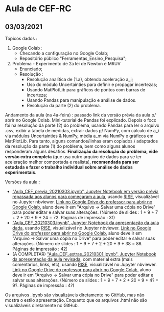 # Aula de CEF-RC

## 03/03/2021

Tópicos dados :
1. Google Colab :
    * Checando a configuração no Google Colab;
    * Repositório público "Ferramentas_Ensino_Pesquisa";
2. Problema - Experimento de 2a lei de Newton e MRUV
	* Enunciado;
	* Resolução :
		* Resolução analítica de (1.a), obtendo aceleração a_i;
		* Uso do módulo Uncertainties para definir e propagar incertezas;
		* Usando MatPlotLib para gráficos de pontos com barras de incerteza;
		* Usando Pandas para manipulação e análise de dados.
		* Resolução da parte (2) do problema. 

Andamento da aula (na 4a-feira) : passado link da versão prévia da aula p/ abrir no Google Colab. Mini-tutorial de Pandas foi explicado. Depois o foco foi na resolução da parte (2) do problema, usando Pandas para ler o arquivo .csv, exibir a tabela de medidas, extrair dados p/ NumPy, com cálculo de a_i via módulos Uncertainties & NumPy, média a_m via NumPy e gráficos em MatPlotLib. Para tanto, alguns comandos/linhas eram copiados / adaptados da resolução da parte (1) do problema, bem como alguns alunos responderam alguns desafios. **Finalização da resolução do problema, vide versão extra completa** (que usa outro arquivo de dados para se ter aceleração melhor comportada e realista), **recomendada para ser estudada e fazer o trabalho individual sobre análise de dados experimentais**.

Versões da aula :

- ["Aula_CEF_previa_20210303.ipynb", Jupyter Notebook em versão prévia repassada aos alunos para começaram a aula](https://nbviewer.jupyter.org/format/slides/github/rcolistete/Computacao_no_Ensino_de_Fisica_UFES_Alegre/blob/main/Aulas/Aula_20210303/Aula_CEF_previa_20210303.ipynb?flush_cache=true#/), usando [RISE](https://rise.readthedocs.io/), visualizável no Jupyter nbviewer. [Link no Google Drive do professor para abrir no Google Colab](https://drive.google.com/file/d/1W1nk0j6tNLowcaI0ZhpmZ4Iu4XsVSScJ/view?usp=sharing),  aluno deve ir em "Arquivo -> Salvar uma cópia no Drive" para poder editar e salvar suas alterações. (Número de slides : 1 + 9 + 7 + 2 + 20 + 9 + 24 =  72. Páginas de impressão : 31)
- ["Aula_CEF_20210303.ipynb", Jupyter Notebook da apresentação da aula dada](https://nbviewer.jupyter.org/format/slides/github/rcolistete/Computacao_no_Ensino_de_Fisica_UFES_Alegre/blob/main/Aulas/Aula_20210303/Aula_CEF_20210303.ipynb?flush_cache=true#/), usando [RISE](https://rise.readthedocs.io/), visualizável no Jupyter nbviewer. [Link no Google Drive do professor para abrir no Google Colab](https://drive.google.com/file/d/14wrlb4177E1Zen9Uh84PXxZj9ym3ubKg/view?usp=sharing),  aluno deve ir em "Arquivo -> Salvar uma cópia no Drive" para poder editar e salvar suas alterações. (Número de slides : 1 + 9 + 7 + 2 + 20 + 9 + 38 =  86. Páginas de impressão : 42)
- (A COMPLETAR) ["Aula_CEF_extras_20210301.ipynb", Jupyter Notebook da apresentação da aula revisada](https://nbviewer.jupyter.org/format/slides/github/rcolistete/Computacao_no_Ensino_de_Fisica_UFES_Alegre/blob/main/Aulas/Aula_20210301/Aula_CEF_extras_20210301.ipynb?transition=convex#/), com material extra (mais comentários, links, etc), usando [RISE](https://rise.readthedocs.io/), visualizável no Jupyter nbviewer.  [Link no Google Drive do professor para abrir no Google Colab](https://drive.google.com/file/d/1gQOugOfpZLfiXY-gVnEUKAUX4PiitLAO/view?usp=sharing), aluno deve ir em "Arquivo -> Salvar uma cópia no Drive" para poder editar e salvar suas alterações. (Número de slides : 1 + 9 + 7 + 2 + 20 + 9 + 4? =  9?. Páginas de impressão : 4?)

Os arquivos .ipynb são visualizáveis diretamente no GitHub, mas não mostra o estilo apresentação. Enquanto que os arquivos .html não são visualizáveis diretamente no GitHub.

